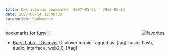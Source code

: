 ```yaml
---
title: Del.icio.us bookmarks  2007-05-31 - 2007-06-14
date: 2007-06-14 16:06:00
categories: Bookmarks
---
```

bookmarks for <a href="http://del.icio.us/funvill"> funvill</a>
<a href="http://del.icio.us/funvill"> <img src="/public/uploads/2007/03/favorites_icon.thumbnail.jpg" alt="favorites" align="right" /></a>
<ul>
	<li><a href="http://www.burstlabs.com/" title="http://www.burstlabs.com/">Burst Labs - Discover</a>
Discover music Tagged as: [tag]music, flash, audio, interface, web2.0, [/tag]</li>
</ul>
